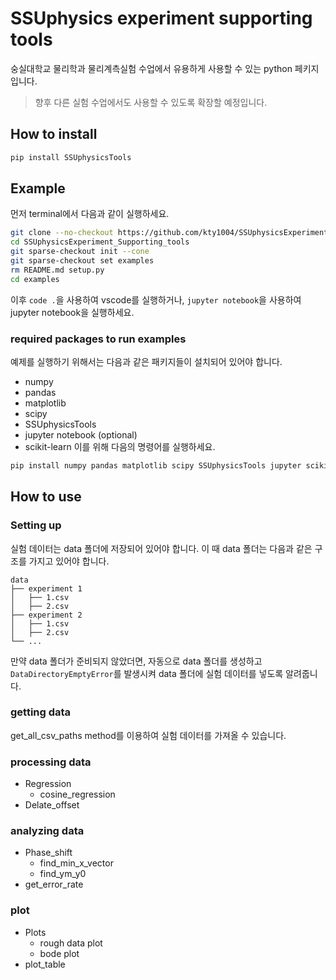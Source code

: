 # SSUphysics experiment supporting tools
숭실대학교 물리학과 물리계측실험 수업에서 유용하게 사용할 수 있는 python 페키지입니다.

> 향후 다른 실험 수업에서도 사용할 수 있도록 확장할 예정입니다.

## How to install
```zsh
pip install SSUphysicsTools
```

## Example
먼저 terminal에서 다음과 같이 실행하세요.
```zsh
git clone --no-checkout https://github.com/kty1004/SSUphysicsExperiment_Supporting_tools.git
cd SSUphysicsExperiment_Supporting_tools
git sparse-checkout init --cone
git sparse-checkout set examples
rm README.md setup.py
cd examples
```
이후 `code .`을 사용하여 vscode를 실행하거나, `jupyter notebook`을 사용하여 jupyter notebook을 실행하세요.
### required packages to run examples
예제를 실행하기 위해서는 다음과 같은 패키지들이 설치되어 있어야 합니다.
- numpy
- pandas
- matplotlib
- scipy
- SSUphysicsTools
- jupyter notebook (optional)
- scikit-learn
이를 위해 다음의 명령어를 실행하세요.
```zsh
pip install numpy pandas matplotlib scipy SSUphysicsTools jupyter scikit-learn
```

## How to use
### Setting up
실험 데이터는 data 폴더에 저장되어 있어야 합니다. 이 때 data 폴더는 다음과 같은 구조를 가지고 있어야 합니다.
```
data
├── experiment 1
│   ├── 1.csv
│   ├── 2.csv
├── experiment 2
│   ├── 1.csv
│   ├── 2.csv
└── ...
```
만약 data 폴더가 준비되지 않았더면, 자동으로 data 폴더를 생성하고 `DataDirectoryEmptyError`를 발생시켜 data 폴더에 실험 데이터를 넣도록 알려줍니다.

### getting data
get_all_csv_paths method를 이용하여 실험 데이터를 가져올 수 있습니다.

### processing data
- Regression
    - cosine_regression
- Delate_offset
### analyzing data
- Phase_shift
    - find_min_x_vector
    - find_ym_y0
- get_error_rate
### plot
- Plots
    - rough data plot
    - bode plot
- plot_table